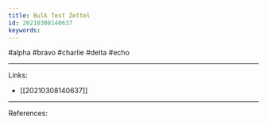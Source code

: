 ```yaml
---
title: Bulk Test Zettel
id: 20210308140637
keywords:
---
```

#alpha #bravo #charlie #delta #echo

---
Links:

- [[20210308140637]]

---
References:
